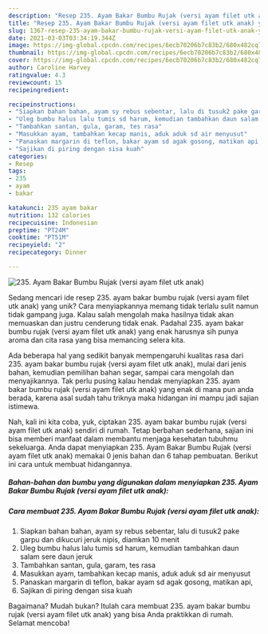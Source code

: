 ```yaml
---
description: "Resep 235. Ayam Bakar Bumbu Rujak (versi ayam filet utk anak) yang Lezat"
title: "Resep 235. Ayam Bakar Bumbu Rujak (versi ayam filet utk anak) yang Lezat"
slug: 1367-resep-235-ayam-bakar-bumbu-rujak-versi-ayam-filet-utk-anak-yang-lezat
date: 2021-03-03T03:34:19.344Z
image: https://img-global.cpcdn.com/recipes/6ecb70206b7c83b2/680x482cq70/235-ayam-bakar-bumbu-rujak-versi-ayam-filet-utk-anak-foto-resep-utama.jpg
thumbnail: https://img-global.cpcdn.com/recipes/6ecb70206b7c83b2/680x482cq70/235-ayam-bakar-bumbu-rujak-versi-ayam-filet-utk-anak-foto-resep-utama.jpg
cover: https://img-global.cpcdn.com/recipes/6ecb70206b7c83b2/680x482cq70/235-ayam-bakar-bumbu-rujak-versi-ayam-filet-utk-anak-foto-resep-utama.jpg
author: Caroline Harvey
ratingvalue: 4.3
reviewcount: 15
recipeingredient:

recipeinstructions:
- "Siapkan bahan bahan, ayam sy rebus sebentar, lalu di tusuk2 pake garpu dan dikucuri jeruk nipis, diamkan 10 menit"
- "Uleg bumbu halus lalu tumis sd harum, kemudian tambahkan daun salam sere daun jeruk"
- "Tambahkan santan, gula, garam, tes rasa"
- "Masukkan ayam, tambahkan kecap manis, aduk aduk sd air menyusut"
- "Panaskan margarin di teflon, bakar ayam sd agak gosong, matikan api,"
- "Sajikan di piring dengan sisa kuah"
categories:
- Resep
tags:
- 235
- ayam
- bakar

katakunci: 235 ayam bakar 
nutrition: 132 calories
recipecuisine: Indonesian
preptime: "PT24M"
cooktime: "PT51M"
recipeyield: "2"
recipecategory: Dinner

---
```



![235. Ayam Bakar Bumbu Rujak (versi ayam filet utk anak)](https://img-global.cpcdn.com/recipes/6ecb70206b7c83b2/680x482cq70/235-ayam-bakar-bumbu-rujak-versi-ayam-filet-utk-anak-foto-resep-utama.jpg)

Sedang mencari ide resep 235. ayam bakar bumbu rujak (versi ayam filet utk anak) yang unik? Cara menyiapkannya memang tidak terlalu sulit namun tidak gampang juga. Kalau salah mengolah maka hasilnya tidak akan memuaskan dan justru cenderung tidak enak. Padahal 235. ayam bakar bumbu rujak (versi ayam filet utk anak) yang enak harusnya sih punya aroma dan cita rasa yang bisa memancing selera kita.

Ada beberapa hal yang sedikit banyak mempengaruhi kualitas rasa dari 235. ayam bakar bumbu rujak (versi ayam filet utk anak), mulai dari jenis bahan, kemudian pemilihan bahan segar, sampai cara mengolah dan menyajikannya. Tak perlu pusing kalau hendak menyiapkan 235. ayam bakar bumbu rujak (versi ayam filet utk anak) yang enak di mana pun anda berada, karena asal sudah tahu triknya maka hidangan ini mampu jadi sajian istimewa.




Nah, kali ini kita coba, yuk, ciptakan 235. ayam bakar bumbu rujak (versi ayam filet utk anak) sendiri di rumah. Tetap berbahan sederhana, sajian ini bisa memberi manfaat dalam membantu menjaga kesehatan tubuhmu sekeluarga. Anda dapat menyiapkan 235. Ayam Bakar Bumbu Rujak (versi ayam filet utk anak) memakai 0 jenis bahan dan 6 tahap pembuatan. Berikut ini cara untuk membuat hidangannya.

<!--inarticleads1-->

##### Bahan-bahan dan bumbu yang digunakan dalam menyiapkan 235. Ayam Bakar Bumbu Rujak (versi ayam filet utk anak):





<!--inarticleads2-->

##### Cara membuat 235. Ayam Bakar Bumbu Rujak (versi ayam filet utk anak):

1. Siapkan bahan bahan, ayam sy rebus sebentar, lalu di tusuk2 pake garpu dan dikucuri jeruk nipis, diamkan 10 menit
1. Uleg bumbu halus lalu tumis sd harum, kemudian tambahkan daun salam sere daun jeruk
1. Tambahkan santan, gula, garam, tes rasa
1. Masukkan ayam, tambahkan kecap manis, aduk aduk sd air menyusut
1. Panaskan margarin di teflon, bakar ayam sd agak gosong, matikan api,
1. Sajikan di piring dengan sisa kuah




Bagaimana? Mudah bukan? Itulah cara membuat 235. ayam bakar bumbu rujak (versi ayam filet utk anak) yang bisa Anda praktikkan di rumah. Selamat mencoba!
